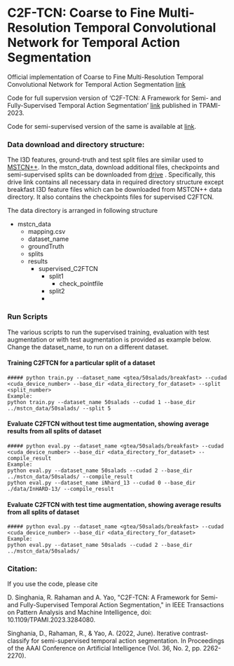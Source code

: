 # C2F-TCN: Coarse to Fine Multi-Resolution Temporal Convolutional Network for Temporal Action Segmentation

Official implementation of Coarse to Fine Multi-Resolution Temporal Convolutional Network for Temporal Action Segmentation [link](https://arxiv.org/pdf/2105.10859.pdf)

Code for full supervsion version of ‘C2F-TCN: A Framework for Semi- and Fully-Supervised Temporal Action Segmentation’ [link](https://ieeexplore.ieee.org/abstract/document/10147035) published in TPAMI-2023.

Code for semi-supervised version of the same is available at [link](https://github.com/dipika-singhania/ICC-Semi-Supervised-TAS).



### Data download and directory structure:

The I3D features, ground-truth and test split files are similar used to [MSTCN++](https://github.com/yabufarha/ms-tcn). 
In the mstcn_data, download additional files, checkpoints and semi-supervised splits can be downloaded from [drive](https://drive.google.com/drive/folders/1ArYPctLZZKfjicEf5nl4LJrY9xxFc6wU?usp=sharing) . 
Specifically, this drive link contains all necessary data in required directory structure except breakfast I3D feature files which can be downloaded from MSTCN++ data directory.
It also contains the checkpoints files for supervised C2FTCN.

The data directory is arranged in following structure

- mstcn_data
   - mapping.csv
   - dataset_name
   - groundTruth
   - splits
   - results
        - supervised_C2FTCN
            - split1
              - check_pointfile
            - split2
            - 

### Run Scripts
The various scripts to run the supervised training, evaluation with test augmentation or with test augmentation is provided as example below.
Change the dataset_name,  to run on a different dataset.

#### Training C2FTCN for a particular split of a dataset
    ##### python train.py --dataset_name <gtea/50salads/breakfast> --cudad <cuda_device_number> --base_dir <data_directory_for_dataset> --split <split_number>
    Example:
    python train.py --dataset_name 50salads --cudad 1 --base_dir ../mstcn_data/50salads/ --split 5


#### Evaluate C2FTCN without test time augmentation, showing average results from all splits of dataset
    ##### python eval.py --dataset_name <gtea/50salads/breakfast> --cudad <cuda_device_number> --base_dir <data_directory_for_dataset> --compile_result
    Example:
    python eval.py --dataset_name 50salads --cudad 2 --base_dir ../mstcn_data/50salads/ --compile_result
    python eval.py --dataset_name iNhard_13 --cudad 0 --base_dir ./data/InHARD-13/ --compile_result

#### Evaluate C2FTCN with test time augmentation, showing average results from all splits of dataset
    ##### python eval.py --dataset_name <gtea/50salads/breakfast> --cudad <cuda_device_number> --base_dir <data_directory_for_dataset>
    Example:
    python eval.py --dataset_name 50salads --cudad 2 --base_dir ../mstcn_data/50salads/



### Citation:

If you use the code, please cite

D. Singhania, R. Rahaman and A. Yao, "C2F-TCN: A Framework for Semi- and Fully-Supervised Temporal Action Segmentation," in IEEE Transactions on Pattern Analysis and Machine Intelligence, doi: 10.1109/TPAMI.2023.3284080.

Singhania, D., Rahaman, R., & Yao, A. (2022, June). Iterative contrast-classify for semi-supervised temporal action segmentation. In Proceedings of the AAAI Conference on Artificial Intelligence (Vol. 36, No. 2, pp. 2262-2270).


    
